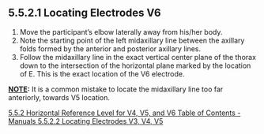 ## 5.5.2.1 Locating Electrodes V6

1. Move the participant’s elbow laterally away from his/her body.
2. Note the starting point of the left midaxillary line between the axillary folds formed by the anterior and posterior axillary lines.
3. Follow the midaxillary line in the exact vertical center plane of the thorax down to the
intersection of the horizontal plane marked by the location of E. This is the exact location of the
V6 electrode.

**<u>NOTE</u>:** It is a common mistake to locate the midaxillary line too far anteriorly,
towards V5 location.

<div class="center">
<div class="btn-group">
  <a href=":pages_path:/manuals/ecg/5-05-02-00-horizontal-reference.md" class="btn btn-default">
    <span class="glyphicon glyphicon-chevron-left"></span>
    5.5.2 Horizontal Reference Level for V4, V5, and V6
  </a>

  <a href=":pages_path:/manuals/ecg" class="btn btn-default">
    <span class="glyphicon glyphicon-chevron-up"></span>
    Table of Contents - Manuals
  </a>

  <a href=":pages_path:/manuals/ecg/5-05-02-02-locating-v3-v4-v5.md" class="btn btn-success">
    5.5.2.2 Locating Electrodes V3, V4, V5
    <span class="glyphicon glyphicon-chevron-right"></span>
  </a>
</div>
</div>
